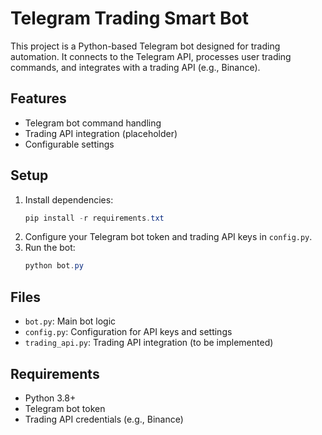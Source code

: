 # Telegram Trading Smart Bot

This project is a Python-based Telegram bot designed for trading automation. It connects to the Telegram API, processes user trading commands, and integrates with a trading API (e.g., Binance).

## Features
- Telegram bot command handling
- Trading API integration (placeholder)
- Configurable settings

## Setup
1. Install dependencies:
   ```powershell
   pip install -r requirements.txt
   ```
2. Configure your Telegram bot token and trading API keys in `config.py`.
3. Run the bot:
   ```powershell
   python bot.py
   ```

## Files
- `bot.py`: Main bot logic
- `config.py`: Configuration for API keys and settings
- `trading_api.py`: Trading API integration (to be implemented)

## Requirements
- Python 3.8+
- Telegram bot token
- Trading API credentials (e.g., Binance)
